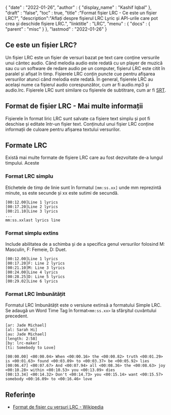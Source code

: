 {
  "date" : "2022-01-26",
  "author" : {
    "display_name" : "Kashif Iqbal"
},
  "draft" : "false",
  "toc" : true,
  "title" :"Format fișier LRC - Ce este un fișier LRC?",
  "description":"Aflați despre fișierul LRC Lyric și API-urile care pot crea și deschide fișiere LRC.",
  "linktitle" : "LRC",
  "menu" : {
    "docs" : {
      "parent" : "misc"
}
},
  "lastmod" : "2022-01-26"
}

## Ce este un fișier LRC?

Un fișier LRC este un fișier de versuri bazat pe text care conține versurile unui cântec audio. Când melodia audio este redată cu un player de muzică sau cu un software de redare audio pe un computer, fișierul LRC este citit în paralel și afișat în timp. Fișierele LRC conțin puncte cue pentru afișarea versurilor atunci când melodia este redată. În general, fișierele LRC au același nume ca fișierul audio corespunzător, cum ar fi audio.mp3 și audio.lrc. Fișierele LRC sunt similare cu fișierele de subtitrare, cum ar fi [SRT](/ro/video/srt/).

## Format de fișier LRC - Mai multe informații

Fișierele în format liric LRC sunt salvate ca fișiere text simplu și pot fi deschise și editate într-un fișier text. Conținutul unui fișier LRC conține informații de culoare pentru afișarea textului versurilor.

## Formate LRC

Există mai multe formate de fișiere LRC care au fost dezvoltate de-a lungul timpului. Aceste

### Format LRC simplu

Etichetele de timp de linie sunt în formatul `[mm:ss.xx]` unde mm reprezintă minute, ss este secunde și xx este sutimi de secundă.

```
[00:12.00]Line 1 lyrics
[00:17.20]Line 2 lyrics
[00:21.10]Line 3 lyrics
...
mm:ss.xxlast lyrics line
```

### Format simplu extins

Include abilitatea de a schimba și de a specifica genul versurilor folosind M: Masculin, F: Femeie, D: Duet.

```
[00:12.00]Line 1 lyrics
[00:17.20]F: Line 2 lyrics
[00:21.10]M: Line 3 lyrics
[00:24.00]Line 4 lyrics
[00:28.25]D: Line 5 lyrics
[00:29.02]Line 6 lyrics
```
### Format LRC îmbunătățit

Formatul LRC îmbunătățit este o versiune extinsă a formatului Simple LRC. Se adaugă un Word Time Tag în format`<mm:ss.xx>` la sfârşitul cuvântului precedent.

```
[ar: Jade Michael]
[al: Sarah Hi]
[au: Jade Michael]
[length: 2:58]
[by: lrc-maker]
[ti: Somebody to Love]

[00:00.00] <00:00.04> When <00:00.16> the <00:00.82> truth <00:01.29> is <00:01.63> found <00:03.09> to <00:03.37> be <00:05.92> lies
[00:06.47] <00:07.67> And <00:07.94> all <00:08.36> the <00:08.63> joy <00:10.28> within <00:10.53> you <00:13.09> dies
[00:13.34] <00:14.32> Don't <00:14.73> you <00:15.14> want <00:15.57> somebody <00:16.09> to <00:16.46> love
```

## Referințe

* [Format de fișier cu versuri LRC - Wikipedia](https://en.wikipedia.org/wiki/LRC_(file_format))

